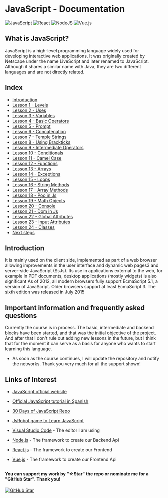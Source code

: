 # JavaScript - Documentation

![JavaScript](https://img.shields.io/badge/javascript-%23323330.svg?style=for-the-badge&logo=javascript&logoColor=%23F7DF1E)
![React](https://img.shields.io/badge/react-%2320232a.svg?style=for-the-badge&logo=react&logoColor=%2361DAFB)
![NodeJS](https://img.shields.io/badge/node.js-6DA55F?style=for-the-badge&logo=node.js&logoColor=white)
![Vue.js](https://img.shields.io/badge/vuejs-%2335495e.svg?style=for-the-badge&logo=vuedotjs&logoColor=%234FC08D)

## What is JavaScript?

JavaScript is a high-level programming language widely used for developing interactive web applications. It was originally created by Netscape under the name LiveScript and later renamed to JavaScript. Although it shares a similar name with Java, they are two different languages and are not directly related.

## Index

* [Introduction]()
* [Lesson 1 - Levels]()
* [Lesson 2 - Uses]()
* [Lesson 3 - Variables]()
* [Lesson 4 - Basic Operators]()
* [Lesson 5 - Prompt]()
* [Lesson 6 - Concatenation]()
* [Lesson 7 - Temple Strings]()
* [Lesson 8 - Using Brackticks]()
* [Lesson 9 - Intermediate Operators]()
* [Lesson 10 - Conditionals]()
* [Lesson 11 - Camel Case]()
* [Lesson 12 - Functions]()
* [Lesson 13 - Arrays]()
* [Lesson 14 - Exceptions]()
* [Lesson 15 - Loops]()
* [Lesson 16 - String Methods]()
* [Lesson 17 - Array Methods]()
* [Lesson 18 - Poo in Js]()
* [Lesson 19 - Math Objects]()
* [Lesson 20 - Console]()
* [Lesson 21 - Dom in Js]()
* [Lesson 22 - Global Attributes]()
* [Lesson 23 - Input Attributes]()
* [Lesson 24 - Classes]()
* [Next steps]()

## Introduction

It is mainly used on the client side, implemented as part of a web browser allowing improvements in the user interface and dynamic web pages3 and server-side JavaScript (SsJs). Its use in applications external to the web, for example in PDF documents, desktop applications (mostly widgets) is also significant As of 2012, all modern browsers fully support EcmaScript 5.1, a version of JavaScript. Older browsers support at least EcmaScript 3. The sixth edition was released in July 2015

## Important information and frequently asked questions

Currently the course is in process. The basic, intermediate and backend blocks have been started, and that was the initial objective of the project. And after that I don't rule out adding new lessons in the future, but I think that for the moment it can serve as a basis for anyone who wants to start learning this language.

* As soon as the course continues, I will update the repository and notify the networks.
Thank you very much for all the support shown!

## Links of Interest

* [JavaScript official website](https://developer.mozilla.org/en-US/docs/Web/JavaScript)

* [Official JavaScript tutorial in Spanish](https://developer.mozilla.org/es/docs/Web/JavaScript)

* [30 Days of JavaScript Repo](https://github.com/Asabeneh/30-Days-Of-JavaScript)

* [JsRobot game to Learn JavaScript](https://lab.reaal.me/jsrobot/#level=1&language=en)

* [Visual Studio Code](https://code.visualstudio.com/) - The editor I am using

* [Node.js](https://nodejs.org/en) - The framework to create our Backend Api

* [React.js](https://es.react.dev/) - The framework to create our Frontend

* [Vue.js](https://vuejs.org/) - The framework to create our Frontend Api

##

#### You can support my work by "☆Star" the repo or nominate me for a "GitHub Star". Thank you!

[![GitHub Star](https://img.shields.io/badge/GitHub-Nominar_a_star-yellow?style=for-the-badge&logo=github&logoColor=white&labelColor=101010)](https://stars.github.com/nominate/)
